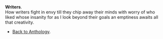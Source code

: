 **Writers**.  
How writers fight in envy till they chip away their minds with worry of who liked whose insanity for as I look beyond their goals an emptiness awaits all that creativity.  

- <a href="https://kushalsamant.github.io/anthology.html">Back to Anthology</a>.  